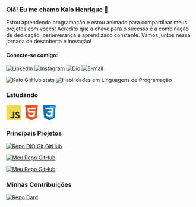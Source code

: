 ### Olá! Eu me chamo Kaio Henrique 👋

Estou aprendendo programação e estou animado para compartilhar meus projetos com vocês! Acredito que a chave para o sucesso é a combinação de dedicação, perseverança e aprendizado constante. Vamos juntos nessa jornada de descoberta e inovação!

#### Conecte-se comigo:

[![LinkedIn](https://img.shields.io/badge/LinkedIn-0077B5?style=for-the-badge&logo=linkedin&logoColor=white)](https://www.linkedin.com/in/kaio-le%C3%A3o-4599b0283/)
[![Instagram](https://img.shields.io/badge/Instagram-E4405F?style=for-the-badge&logo=instagram&logoColor=white)](https://www.instagram.com/kaiohenriqe4/)
[![Dio](https://img.shields.io/badge/Meu_Perfil_Na_dio-E440B4?style=for-the-badge&logo=Dio&logoColor=white)](https://web.dio.me/users/kaiohenriqe1?tab=achievements)
[![E-mail](https://img.shields.io/badge/Gmail-D14836?style=for-the-badge&logo=gmail&logoColor=white)](mailto:kaiohenriqe1@gmail.com)

![Kaio GitHub stats](https://github-readme-stats.vercel.app/api?username=KaioHenrique&show_icons=true&theme=dracula)
![Habilidades em Linguagens de Programação](https://github-readme-stats.vercel.app/api/top-langs/?username=KaioHenriqe1&layout=compact&theme=radical)


### Estudando

<div style="display: inline_block">
 <img src="https://github.com/devicons/devicon/blob/master/icons/javascript/javascript-original.svg" title="JavaScript" alt="JavaScript" width="40" height="40"/>&nbsp;
 <img src="https://github.com/devicons/devicon/blob/master/icons/html5/html5-original.svg" title="HTML5" alt="HTML" width="40" height="40"/>&nbsp;
 <img src="https://github.com/devicons/devicon/blob/master/icons/css3/css3-original.svg" title="CSS" alt="CSS" width="40" height="40"/>
</div>

### Principais Projetos

[![Repo DIO Git GitHub](https://github-readme-stats.vercel.app/api/pin/?username=elidianaandrade&repo=dio-lab-open-source&bg_color=000&border_color=30A3DC&show_icons=true&icon_color=30A3DC&title_color=E94D5F&text_color=FFF)](https://github.com/elidianaandrade/dio-lab-open-source)

[![Meu Repo GitHub](https://github-readme-stats.vercel.app/api/pin/?username=KaioHenriqe1&repo=meu-projeto-html&bg_color=000&border_color=30A3DC&show_icons=true&icon_color=30A3DC&title_color=E94D5F&text_color=FFF)](https://github.com/KaioHenriqe1/meu-projeto-html)

[![Meu Repo GitHub](https://github-readme-stats.vercel.app/api/pin/?username=KaioHenriqe1&repo=gerador-de-senhas&bg_color=000&border_color=30A3DC&show_icons=true&icon_color=30A3DC&title_color=E94D5F&text_color=FFF)](https://github.com/KaioHenriqe1/GeradorDeSenha.git)

### Minhas Contribuições

[![Repo Card](https://github-readme-stats.vercel.app/api/pin/?username=1asm1n&repo=dio-lab-open-source&bg_color=000&border_color=30A3DC&show_icons=true&icon_color=30A3DC&title_color=E94D5F&text_color=FFF)](https://github.com/1asm1n/dio-lab-open-source)
